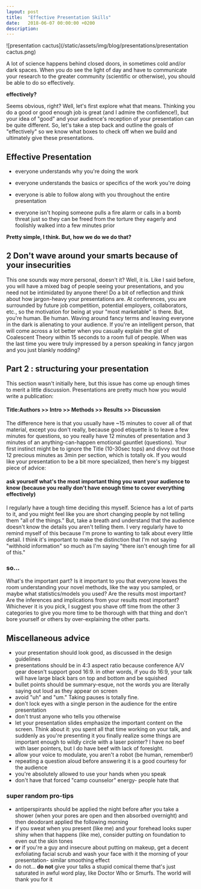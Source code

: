 ```yaml
---
layout: post
title:  "Effective Presentation Skills"
date:   2018-06-07 00:00:00 +0200
description: 
---
```


![presentation cactus](/static/assets/img/blog/presentations/presentation cactus.png)

A lot of science happens behind closed doors, in sometimes cold and/or dark spaces. When you do see the light of day and have to communicate your research to the greater community (scientific or otherwise), you should be able to do so effectively. 

**effectively?**

Seems obvious, right? Well, let's first explore what that means. Thinking you do a good or good enough job is great (and I admire the confidence!), but your idea of "good" and your audience's reception of your presentation can be quite different. So, let's take a step back and outline the goals of "effectively" so we know what boxes to check off when we build and ultimately give these presentations. 



## Effective Presentation

- everyone understands why you're doing the work

- everyone understands the basics or specifics of the work you're doing

- everyone is able to follow along with you throughout the entire presentation

- everyone isn't hoping someone pulls a fire alarm or calls in a bomb threat just so they can be freed from the torture they eagerly and foolishly walked into a few minutes prior


**Pretty simple, I think. But, how we do we do that?**

## 2 Don't wave around your smarts because of your insecurities

<p>This one sounds way more personal, doesn't it? Well, it is. Like I said before, you will have a mixed bag of people seeing your presentations, and you need not be intimidated by anyone there! Do a bit of reflection and think about how jargon-heavy your presentations are. At conferences, you are surrounded by future job competition, potential employers, collaborators, etc., so the motivation for being at your "most marketable" is there. But, you're human. Be human. Waving around fancy terms and leaving everyone in the dark is alienating to your audience. If you're an intelligent person, that will come across a lot better when you casually explain the gist of Coalescent Theory within 15 seconds to a room full of people. When was the last time you were truly impressed by a person speaking in fancy jargon and you just blankly nodding?</p>

<h2>Part 2 : structuring your presentation</h2>

<p>This section wasn't initially here, but this issue has come up enough times to merit a little discussion. Presentations are pretty much how you would write a publication:</p>
<h4>Title:Authors >> Intro >> Methods >> Results >> Discussion</h4>

<p>The difference here is that you usually have ~15 minutes to cover all of that material, except you don't really, because good etiquette is to leave a few minutes for questions, so you really have 12 minutes of presentation and 3 minutes of an anything-can-happen emotional gauntlet (questions). Your first instinct might be to ignore the Title (10-30sec tops) and divvy out those 12 precious minutes as 3min per section, which is totally ok. If you would like your presentation to be a bit more specialized, then here's my biggest piece of advice:</p>

<h4>ask yourself what's the most important thing you want your audience to know
(because you really don't have enough time to cover everything effectively)</h4>

<p>I regularly have a tough time deciding this myself. Science has a lot of parts to it, and you might feel like you are short changing people by not telling them "all of the things." But, take a breath and understand that the audience doesn't know the details you aren't telling them. I very regularly have to remind myself of this because I'm prone to wanting to talk about every little detail. I think it's important to make the distinction that I'm not saying "withhold information" so much as I'm saying "there isn't enough time for all of this."</p>

<h3>so...</h3>

<p>What's the important part? Is it important to you that everyone leaves the room understanding your novel methods, like the way you sampled, or maybe what statistics/models you used? Are the results most important? Are the inferences and implications from your results most important? Whichever it is you pick, I suggest you shave off time from the other 3 categories to give you more time to be thorough with that thing and don't bore yourself or others by over-explaining the other parts.</p>

<h2>Miscellaneous advice</h2>
<ul>
<li>your presentation should look good, as discussed in the design guidelines</li>

<li>presentations should be in 4:3 aspect ratio because conference A/V gear doesn't support good 16:9. in other words, if you do 16:9, your talk will have large black bars on top and bottom and be squished ​</li>

<li>bullet points should be summary-esque, not the words you are literally saying out loud as they appear on screen</li>

<li>avoid "uh" and "um." Taking pauses is totally fine.</li>

<li>don't lock eyes with a single person in the audience for the entire presentation</li>

<li>don't trust anyone who tells you otherwise</li>

<li>let your presentation slides emphasize the important content on the screen. Think about it: you spent all that time working on your talk, and suddenly as you're presenting it you finally realize some things are important enough to wildly circle with a laser pointer? I have no beef with laser pointers, but I do have beef with lack of foresight.</li>

<li>allow your voice to modulate, you aren't a robot (be human, remember!)</li>

<li>repeating a question aloud before answering it is a good courtesy for the audience</li>

<li>you're absolutely allowed to use your hands when you speak</li>

<li>don't have that forced "camp counselor" energy- people hate that</li>
</ul>

<h3>super random pro-tips</h3>

<ul>
<li>antiperspirants should be applied the night before after you take a shower (when your pores are open and then absorbed overnight) and then deodorant applied the following morning</li>

<li>if you sweat when you present (like me) and your forehead looks super shiny when that happens (like me), consider putting on foundation to even out the skin tones</li>

<li><b>or</b> if you're a guy and insecure about putting on makeup, get a decent exfoliating facial scrub and wash your face with it the morning of your presentation- similar smoothing effect</li>

<li>do not... <b>do not</b> give your talks a stupid comical theme that's just saturated in awful word play, like Doctor Who or Smurfs. The world will thank you for it ​</li>
</ul>
